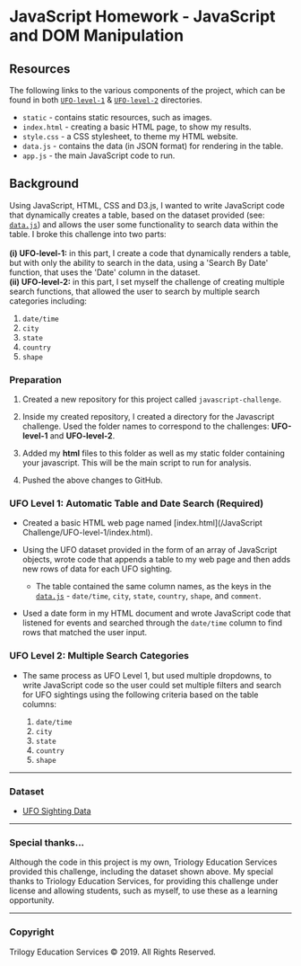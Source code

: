 # JavaScript Homework - JavaScript and DOM Manipulation

## Resources
The following links to the various components of the project, which can be found in both [`UFO-level-1`](https://github.com/SaltireSequence/javascript-challenge/tree/master/JavaScript%20Challenge/UFO-level-1/) & [`UFO-level-2`](https://github.com/SaltireSequence/javascript-challenge/tree/master/JavaScript%20Challenge/UFO-level-2/) directories.
* `static` - contains static resources, such as images.
* `index.html` - creating a basic HTML page, to show my results.
* `style.css` - a CSS stylesheet, to theme my HTML website.
* `data.js` - contains the data (in JSON format) for rendering in the table.
* `app.js` - the main JavaScript code to run.

## Background

Using JavaScript, HTML, CSS and D3.js, I wanted to write JavaScript code that dynamically creates a table, based on the dataset provided (see: [`data.js`](https://github.com/SaltireSequence/javascript-challenge/tree/master/JavaScript%20Challenge/UFO-level-2/data.js)) and allows the user some functionality to search data within the table. I broke this challenge into two parts:<br><br><b>(i) UFO-level-1:</b> in this part, I create a code that dynamically renders a table, but with only the ability to search in the data, using a 'Search By Date' function, that uses the 'Date' column in the dataset.<br><b>(ii) UFO-level-2:</b> in this part, I set myself the challenge of creating multiple search functions, that allowed the user to search by multiple search categories including:

1. `date/time`
2. `city`
3. `state`
4. `country`
5. `shape`

### Preparation

1. Created a new repository for this project called `javascript-challenge`.

2. Inside my created repository, I created a directory for the Javascript challenge. Used the folder names to correspond to the challenges: **UFO-level-1** and **UFO-level-2**.

4. Added my **html** files to this folder as well as my static folder containing your javascript. This will be the main script to run for analysis.

5. Pushed the above changes to GitHub.

### UFO Level 1: Automatic Table and Date Search (Required)

* Created a basic HTML web page named [index.html](/JavaScript Challenge/UFO-level-1/index.html).

* Using the UFO dataset provided in the form of an array of JavaScript objects, wrote code that appends a table to my web page and then adds new rows of data for each UFO sighting.

  * The table contained the same column names, as the keys in the [`data.js`](https://github.com/SaltireSequence/javascript-challenge/tree/master/JavaScript%20Challenge/UFO-level-2/data.js) - `date/time`, `city`, `state`, `country`, `shape`, and `comment`.

* Used a date form in my HTML document and wrote JavaScript code that listened for events and searched through the `date/time` column to find rows that matched the user input.

### UFO Level 2: Multiple Search Categories

* The same process as UFO Level 1, but used multiple dropdowns, to write JavaScript code so the user could set multiple filters and search for UFO sightings using the following criteria based on the table columns:

  1. `date/time`
  2. `city`
  3. `state`
  4. `country`
  5. `shape`

- - -

### Dataset

* [UFO Sighting Data](https://github.com/SaltireSequence/javascript-challenge/tree/master/JavaScript%20Challenge/UFO-level-2/data.js)

- - -
### Special thanks...
Although the code in this project is my own, Triology Education Services provided this challenge, including the dataset shown above. My special thanks to Triology Education Services, for providing this challenge under license and allowing students, such as myself, to use these as a learning opportunity.

- - -
### Copyright
Trilogy Education Services © 2019. All Rights Reserved.

